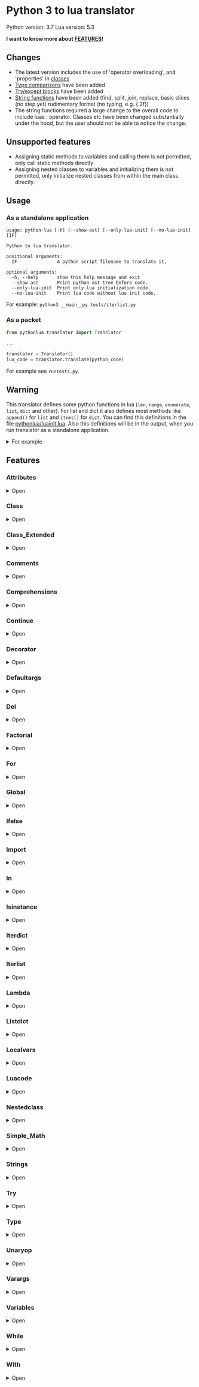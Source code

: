 # Python 3 to lua translator

Python version: 3.7
Lua version: 5.3

**I want to know more about [FEATURES](#features)!**


## Changes

- The latest version includes the use of 'operator overloading', and 'properties' in [classes](#class_extended)
- [Type comparisons](#type) have been added
- [Try/except blocks](#try) have been added
- [String functions](#strings) have been added (find, split, join, replace, basic slices (no step yet) rudimentary format 
(no typing, e.g. {.2f})
- The string functions required a large change to the overall code to include luas : operator. Classes etc have been
changed substantially under the hood, but the user should not be able to notice the change.

## Unsupported features

- Assigning static methods to variables and calling them is not permitted, only call static methods directly
- Assigning nested classes to variables and initializing them is not permitted, only initialize nested classes from 
within the main class directly.

## Usage

### As a standalone application
```
usage: python-lua [-h] [--show-ast] [--only-lua-init] [--no-lua-init] [IF]

Python to lua translator.

positional arguments:
  IF               A python script filename to translate it.

optional arguments:
  -h, --help       show this help message and exit
  --show-ast       Print python ast tree before code.
  --only-lua-init  Print only lua initialization code.
  --no-lua-init    Print lua code without lua init code.
```

For example: ```python3 __main__py tests/iterlist.py```

### As a packet
```python
from pythonlua.translator import Translator

...

translator = Translator()
lua_code = translator.translate(python_code)
````

For example see ```runtests.py```.


## Warning

This translator defines some python functions in lua (```len```, ```range```, ```enumerate```, ```list```, ```dict``` and other).
For list and dict it also defines most methods like ```append()``` for ```list``` and ```items()``` for ```dict```.
You can find this definitions in the file [pythonlua/luainit.lua](./pythonlua/luainit.lua).
Also this definitions will be in the output, when you run translator as a standalone application.

<details><summary>For example</summary>
<p>

```lua
local string_meta = getmetatable("")
string_meta.__add = function(v1, v2)
    if type(v1) == "string" and type(v2) == "string" then
        return v1 .. v2
    end
    return v1 + v2
end

local str = tostring
local int = tonumber

local function len(t)
    return #t
end

local function range(from, to, step)
    assert(from ~= nil)
    
    if to == nil then
        to = from
        from = 1        
    end
    
    if step == nil then
        step = to > from and 1 or -1
    end

    local i = from
    
    return function()
        ret = i
        if (step > 0 and i > to) or (step < 0 and i < to) then
            return nil
        end
        
        i = i + step
        return ret
    end
end

local function list(t)
    local methods = {}

    methods.append = function(value)
        table.insert(t, value)
    end

    local iterator_index = nil

    setmetatable(t, {
        __index = function(self, index)
            if type(index) == "number" and index < 0 then
                return rawget(t, #t + index + 1)
            end

            return methods[index]
        end,
        __call = function(self, _, idx)
            if idx == nil and iterator_index ~= nil then
                iterator_index = nil
            end

            local v = nil
            iterator_index, v = next(t, iterator_index)

            return v
        end,
    })
    return t
end

function dict(t)
    local methods = {}
    
    methods.items = function()
         return pairs(t)
    end

    local key_index = nil
    
    setmetatable(t, {
        __index = methods,
        __call = function(self, _, idx)
            if idx == nil and key_index ~= nil then
                key_index = nil
            end

            key_index, _ = next(t, key_index)

            return key_index
        end,
    })
    
    return t
end

function enumerate(t, start)
    start = start or 1

    local i, v = next(t, nil)
    return function()
        local index, value = i, v
        i, v = next(t, i)

        if index == nil then
            return nil
        end

        return index + start - 1, value
    end
end
local a, b, c = 1, 2, 3
print(a, b, c)
a, b = nil, nil
print(a, b, c)
c = nil
print(a, b, c)
```
</details>

## Features




### Attributes
<details><summary>Open</summary>
<p>
Python code:

```python
foo.bar.baz.one.two.three("Hello, world!")
```
</p>
<p>
Lua code:

```lua
foo.bar.baz.one.two:three(("Hello, world!"))
```
</p>
<p>
Output:


</p>
</details>

### Class
<details><summary>Open</summary>
<p>
Python code:

```python
class Animal:
    PLANET = "Earth"

    def __init__(self, name):
        self.name = name

    def say_hello(self):
        print("Hello, my name is: " + self.name + "!")

    @staticmethod
    def statichello(msg):
        print(msg+" from staticmethod")


class Dog(Animal):
    def say_hello(self):
        print("Hello, my name is: " + self.name + "!")
        self.bark()

    def bark(self):
        print("Bark! Bark! Bark!")


sparky = Animal("Sparky")
barky = Dog("Barky")

sparky.say_hello()
barky.say_hello()

barky.bark()

print("Animal.PLANET = ", Animal.PLANET)
print("sparky.PLANET = ", sparky.PLANET)
print("barky.PLANET = ", barky.PLANET)

Animal.PLANET = "Mars"

print("Animal.PLANET = ", Animal.PLANET)
print("sparky.PLANET = ", sparky.PLANET)

Animal.statichello("Hello")
Dog.statichello("Hello")
```
</p>
<p>
Lua code:

```lua
Animal = class(function(Animal)
    Animal.PLANET = ("Earth")
    function Animal.__init__(self, name)
        self.name = name
    end
    function Animal.say_hello(self)
        print(((("Hello, my name is: ") + self.name) + ("!")))
    end
    Animal.statichello = staticmethod(function(msg)
        print((msg + (" from staticmethod")))
    end)
    return Animal
end, "Animal", {}, {}, {})
Dog = class(function(Dog)
    function Dog.say_hello(self)
        print(((("Hello, my name is: ") + self.name) + ("!")))
        self:bark()
    end
    function Dog.bark(self)
        print(("Bark! Bark! Bark!"))
    end
    return Dog
end, "Dog", {Animal}, {}, {})
sparky = Animal(("Sparky"))
barky = Dog(("Barky"))
sparky:say_hello()
barky:say_hello()
barky:bark()
print(("Animal.PLANET = "), Animal.PLANET)
print(("sparky.PLANET = "), sparky.PLANET)
print(("barky.PLANET = "), barky.PLANET)
Animal.PLANET = ("Mars")
print(("Animal.PLANET = "), Animal.PLANET)
print(("sparky.PLANET = "), sparky.PLANET)
Animal:statichello(("Hello"))
Dog:statichello(("Hello"))
```
</p>
<p>
Output:

Hello, my name is: Sparky!
Hello, my name is: Barky!
Bark! Bark! Bark!
Bark! Bark! Bark!
Animal.PLANET = 	Earth
sparky.PLANET = 	Earth
barky.PLANET = 	Earth
Animal.PLANET = 	Mars
sparky.PLANET = 	Mars
Hello from staticmethod
Hello from staticmethod

</p>
</details>

### Class_Extended
<details><summary>Open</summary>
<p>
Python code:

```python
class example:

    def __init__(self, v):
        self.value = v

    def __add__(self, other):
        return example(self.value+other.value)

    def __sub__(self, other):
        return example(self.value-other.value)

    def __mul__(self, other):
        return example(self.value*other.value)

    def __truediv__(self, other):
        return example(self.value/other.value)

    def __lt__(self, other):
        return self.value < other.value

    def __str__(self):
        return str(self.value)


    def __contains__(self, item):
        if isinstance(item, str):
            return True
        return False

    @property
    def prop(self):
        return self.value

    @prop.setter
    def prop(self,new):
        if new > 5:
            self.value = new
class A:
    obj = None
    def __new__(cls, *args, **kwargs):
        if not cls.obj:
            cls.obj = object.__new__(cls)
        return cls.obj

    def __init__(self):
        print('init')


a = example(5)
b = example(6)
print(a+b)
print(a-b)
print(a*b)
print(a/b)
print(a.prop)
a.prop = 4
print(a.prop)
a.prop = 6
print(a.prop)

if "string" in a:
    print("yes")
if 1 in a:
    print("no")

a = A()
b = A()
print(a==b)
```
</p>
<p>
Lua code:

```lua
example = class(function(example)
    function example.__init__(self, v)
        self.value = v
    end
    function example.__add__(self, other)
        return example((self.value + other.value))
    end
    function example.__sub__(self, other)
        return example((self.value - other.value))
    end
    function example.__mul__(self, other)
        return example((self.value * other.value))
    end
    function example.__truediv__(self, other)
        return example((self.value / other.value))
    end
    function example.__lt__(self, other)
        return (self.value < other.value)
    end
    function example.__str__(self)
        return str(self.value)
    end
    function example.__contains__(self, item)
        if isinstance(item, str) then
            return true
        end
        return false
    end
    example.prop = property(function(self)
        return self.value
    end)
    example.prop = example.prop:setter(function(self, new)
        if (new > 5) then
            self.value = new
        end
    end)
    return example
end, "example", {}, {__add = "__add__", __sub = "__sub__", __mul = "__mul__", __div = "__truediv__", __lt = "__lt__", __tostring = "__str__", __in = "__contains__"}, {prop = "example.prop"})
A = class(function(A)
    A.obj = nil
    function A.__new__(cls, ...)
        local args = list {...}
        if not cls.obj then
            cls.obj = object:__new__(cls)
        end
        return cls.obj
    end
    function A.__init__(self)
        print(("init"))
    end
    return A
end, "A", {}, {}, {})
a = example(5)
b = example(6)
print((a + b))
print((a - b))
print((a * b))
print((a / b))
print(a.prop)
a.prop = 4
print(a.prop)
a.prop = 6
print(a.prop)
if (operator_in(("string"), a)) then
    print(("yes"))
end
if (operator_in(1, a)) then
    print(("no"))
end
a = A()
b = A()
print((a == b))
```
</p>
<p>
Output:

11
-1
30
0.83333333333333
5
5
6
yes
init
init
true

</p>
</details>

### Comments
<details><summary>Open</summary>
<p>
Python code:

```python
"""Documentation comments test"""

class Animal:
    """Class-level docstring"""
    pass

def foo():
    """Function-level docstring"""
    pass

name = "John " + "Parrish"

print(name)
print("Hello!")

```
</p>
<p>
Lua code:

```lua
--[[ Documentation comments test ]]
Animal = class(function(Animal)
    --[[ Class-level docstring ]]
    return Animal
end, "Animal", {}, {}, {})
function foo()
    --[[ Function-level docstring ]]
end
name = (("John ") + ("Parrish"))
print(name)
print(("Hello!"))
```
</p>
<p>
Output:

John Parrish
Hello!

</p>
</details>

### Comprehensions
<details><summary>Open</summary>
<p>
Python code:

```python

a = [i * j for i in range(5) for j in range(3) if i * j % 2 == 0 and i > 0 and j > 0]

for item in a:
    print(item)

lst = ["a","b","c","d","e"]
b = {lst[i]: i ** 2 for i in range(5)}

for k in lst:
    print(k,b[k])
```
</p>
<p>
Lua code:

```lua
a = (function() local result = list {} for i in range(5) do for j in range(3) do if (((math.fmod((i * j), 2)) == 0) and (i > 0) and (j > 0)) then result:append((i * j)) end end end return result end)()
for item in a do
    print(item)
    ::loop_label_1::
end
lst = list {("a"), ("b"), ("c"), ("d"), ("e")}
b = (function() local result = dict {} for i in range(5) do result[lst[i]] = (i ^ 2) end return result end)()
for k in lst do
    print(k, b[k])
    ::loop_label_2::
end
```
</p>
<p>
Output:

2
2
4
6
4
8
a	0.0
b	1.0
c	4.0
d	9.0
e	16.0

</p>
</details>

### Continue
<details><summary>Open</summary>
<p>
Python code:

```python
for i in range(10):
    if i == 5:
        continue
    for j in range(10):
        if j == 7:
            continue
        print(i, " * ", j, " = ", i * j)
```
</p>
<p>
Lua code:

```lua
for i in range(10) do
    if (i == 5) then
        goto loop_label_3
    end
    for j in range(10) do
        if (j == 7) then
            goto loop_label_4
        end
        print(i, (" * "), j, (" = "), (i * j))
        ::loop_label_4::
    end
    ::loop_label_3::
end
```
</p>
<p>
Output:

0	 * 	0	 = 	0
0	 * 	1	 = 	0
0	 * 	2	 = 	0
0	 * 	3	 = 	0
0	 * 	4	 = 	0
0	 * 	5	 = 	0
0	 * 	6	 = 	0
0	 * 	8	 = 	0
0	 * 	9	 = 	0
1	 * 	0	 = 	0
1	 * 	1	 = 	1
1	 * 	2	 = 	2
1	 * 	3	 = 	3
1	 * 	4	 = 	4
1	 * 	5	 = 	5
1	 * 	6	 = 	6
1	 * 	8	 = 	8
1	 * 	9	 = 	9
2	 * 	0	 = 	0
2	 * 	1	 = 	2
2	 * 	2	 = 	4
2	 * 	3	 = 	6
2	 * 	4	 = 	8
2	 * 	5	 = 	10
2	 * 	6	 = 	12
2	 * 	8	 = 	16
2	 * 	9	 = 	18
3	 * 	0	 = 	0
3	 * 	1	 = 	3
3	 * 	2	 = 	6
3	 * 	3	 = 	9
3	 * 	4	 = 	12
3	 * 	5	 = 	15
3	 * 	6	 = 	18
3	 * 	8	 = 	24
3	 * 	9	 = 	27
4	 * 	0	 = 	0
4	 * 	1	 = 	4
4	 * 	2	 = 	8
4	 * 	3	 = 	12
4	 * 	4	 = 	16
4	 * 	5	 = 	20
4	 * 	6	 = 	24
4	 * 	8	 = 	32
4	 * 	9	 = 	36
6	 * 	0	 = 	0
6	 * 	1	 = 	6
6	 * 	2	 = 	12
6	 * 	3	 = 	18
6	 * 	4	 = 	24
6	 * 	5	 = 	30
6	 * 	6	 = 	36
6	 * 	8	 = 	48
6	 * 	9	 = 	54
7	 * 	0	 = 	0
7	 * 	1	 = 	7
7	 * 	2	 = 	14
7	 * 	3	 = 	21
7	 * 	4	 = 	28
7	 * 	5	 = 	35
7	 * 	6	 = 	42
7	 * 	8	 = 	56
7	 * 	9	 = 	63
8	 * 	0	 = 	0
8	 * 	1	 = 	8
8	 * 	2	 = 	16
8	 * 	3	 = 	24
8	 * 	4	 = 	32
8	 * 	5	 = 	40
8	 * 	6	 = 	48
8	 * 	8	 = 	64
8	 * 	9	 = 	72
9	 * 	0	 = 	0
9	 * 	1	 = 	9
9	 * 	2	 = 	18
9	 * 	3	 = 	27
9	 * 	4	 = 	36
9	 * 	5	 = 	45
9	 * 	6	 = 	54
9	 * 	8	 = 	72
9	 * 	9	 = 	81

</p>
</details>

### Decorator
<details><summary>Open</summary>
<p>
Python code:

```python
def strong(old_fun):
    def wrapper(*args):
        s = "<strong>" + old_fun(*args) + "</strong>"
        return s
    return wrapper

def italic(old_fun):
    def wrapper(*args):
        s = "<em>" + old_fun(*args) + "</em>"
        return s
    return wrapper

@italic
@strong
def hello(name):
    return "Hello, " + name + "!"

print(hello("John"))
```
</p>
<p>
Lua code:

```lua
function strong(old_fun)
    local function wrapper(...)
        local args = list {...}
        local s = ((("<strong>") + old_fun(unpack(args))) + ("</strong>"))
        return s
    end
    return wrapper
end
function italic(old_fun)
    local function wrapper(...)
        local args = list {...}
        local s = ((("<em>") + old_fun(unpack(args))) + ("</em>"))
        return s
    end
    return wrapper
end
hello = italic(strong(function(name)
    return ((("Hello, ") + name) + ("!"))
end))
print(hello(("John")))
```
</p>
<p>
Output:

<em><strong>Hello, John!</strong></em>

</p>
</details>

### Defaultargs
<details><summary>Open</summary>
<p>
Python code:

```python
def hello(name, age=20, nickname="", *args):
    print("Hello, my name is " + name + " and I'm " + str(age))
    print("My nickname is " + nickname)

hello("John", 12, "antikiller")
hello("Josh", 45)
hello("Jane")

```
</p>
<p>
Lua code:

```lua
function hello(name, age, nickname, ...)
    age = age or 20
    nickname = nickname or ("")
    local args = list {...}
    print((((("Hello, my name is ") + name) + (" and I'm ")) + str(age)))
    print((("My nickname is ") + nickname))
end
hello(("John"), 12, ("antikiller"))
hello(("Josh"), 45)
hello(("Jane"))
```
</p>
<p>
Output:

Hello, my name is John and I'm 12
My nickname is antikiller
Hello, my name is Josh and I'm 45
My nickname is 
Hello, my name is Jane and I'm 20
My nickname is 

</p>
</details>

### Del
<details><summary>Open</summary>
<p>
Python code:

```python
a, b, c = 1, 2, 3
print(a, b, c)
del a, b
print(a, b, c)
del c
print(a, b, c)
```
</p>
<p>
Lua code:

```lua
a, b, c = 1, 2, 3
print(a, b, c)
a, b = nil, nil
print(a, b, c)
c = nil
print(a, b, c)
```
</p>
<p>
Output:

1	2	3
nil	nil	3
nil	nil	nil

</p>
</details>

### Factorial
<details><summary>Open</summary>
<p>
Python code:

```python
def factorial(value):
    return 1 if value == 0 else value * factorial(value - 1)

print(factorial(5))
print(factorial(10))
print(factorial(3))
print(factorial(0))

```
</p>
<p>
Lua code:

```lua
function factorial(value)
    return (function() if (value == 0) then return 1 end return (value * factorial((value - 1))) end)()
end
print(factorial(5))
print(factorial(10))
print(factorial(3))
print(factorial(0))
```
</p>
<p>
Output:

120
3628800
6
1

</p>
</details>

### For
<details><summary>Open</summary>
<p>
Python code:

```python
for i in range(10):
    print(i)

k = [1, 2, 3]
print(len(k))
```
</p>
<p>
Lua code:

```lua
for i in range(10) do
    print(i)
    ::loop_label_5::
end
k = list {1, 2, 3}
print(len(k))
```
</p>
<p>
Output:

0
1
2
3
4
5
6
7
8
9
3

</p>
</details>

### Global
<details><summary>Open</summary>
<p>
Python code:

```python
foo = 42

def bar():
    global foo
    foo = 34

print("foo = ", foo)
bar()
print("foo = ", foo)
```
</p>
<p>
Lua code:

```lua
foo = 42
function bar()
    foo = 34
end
print(("foo = "), foo)
bar()
print(("foo = "), foo)
```
</p>
<p>
Output:

foo = 	42
foo = 	34

</p>
</details>

### Ifelse
<details><summary>Open</summary>
<p>
Python code:

```python
a = 45
b = 0

if a > 5 and b < 34:
    print("a > 5")
    if a >= 45:
        print("a >= 45")
    else:
        print("a < 45")
elif a < 5:
    print("a < 5")
else:
    print("a == 5")

if a == 45:
    print("a == 45")

x = 100
if 50 < x < 150:
    print("50 < x < 150")
else:
    print("Something wrong.")
```
</p>
<p>
Lua code:

```lua
a = 45
b = 0
if ((a > 5) and (b < 34)) then
    print(("a > 5"))
    if (a >= 45) then
        print(("a >= 45"))
    else
        print(("a < 45"))
    end
elseif (a < 5) then
    print(("a < 5"))
else
    print(("a == 5"))
end
if (a == 45) then
    print(("a == 45"))
end
x = 100
if (50 < x and x < 150) then
    print(("50 < x < 150"))
else
    print(("Something wrong."))
end
```
</p>
<p>
Output:

a > 5
a >= 45
a == 45
50 < x < 150

</p>
</details>

### Import
<details><summary>Open</summary>
<p>
Python code:

```python
import foo.bar
import bar as bar_ex
```
</p>
<p>
Lua code:

```lua
local bar = require("foo.bar")
local bar_ex = require("bar")
```
</p>
<p>
Output:


</p>
</details>

### In
<details><summary>Open</summary>
<p>
Python code:

```python
a = [1, 2, 3, 4]
b = {
    "name": "John",
    "age": 42,
}

c = "Hello, world!"

if 2 < 3:
    print("2 < 3")

print(1 in a)
print(2 in a)
print(5 in a)
print("name" in b)
print("surname" in b)
print("Hell" in c)
print("world" in c)
print("Foo" in c)
print("Hells" not in c)
```
</p>
<p>
Lua code:

```lua
a = list {1, 2, 3, 4}
b = dict {[("name")] = ("John"), [("age")] = 42}
c = ("Hello, world!")
if (2 < 3) then
    print(("2 < 3"))
end
print((operator_in(1, a)))
print((operator_in(2, a)))
print((operator_in(5, a)))
print((operator_in(("name"), b)))
print((operator_in(("surname"), b)))
print((operator_in(("Hell"), c)))
print((operator_in(("world"), c)))
print((operator_in(("Foo"), c)))
print((not operator_in(("Hells"), c)))
```
</p>
<p>
Output:

2 < 3
true
true
false
true
false
true
true
false
true

</p>
</details>

### Isinstance
<details><summary>Open</summary>
<p>
Python code:

```python
class A:
    pass
class B(A):
    pass
a=A()
b=B()
print(isinstance(a,A))
print(isinstance(a,B))
print(isinstance(b,A))
print(isinstance(b,B))
```
</p>
<p>
Lua code:

```lua
A = class(function(A)
    return A
end, "A", {}, {}, {})
B = class(function(B)
    return B
end, "B", {A}, {}, {})
a = A()
b = B()
print(isinstance(a, A))
print(isinstance(a, B))
print(isinstance(b, A))
print(isinstance(b, B))
```
</p>
<p>
Output:

true
false
true
true

</p>
</details>

### Iterdict
<details><summary>Open</summary>
<p>
Python code:

```python
book = {
    "title": "Harry Potter and the philosopher's stone",
    "author": "J. K. Rowling",
    "year": 1997,
}

k = 0
for i in book:
    k += 1
    if k > 1:
        break

for i in book:
    pass

```
</p>
<p>
Lua code:

```lua
book = dict {[("title")] = ("Harry Potter and the philosopher's stone"), [("author")] = ("J. K. Rowling"), [("year")] = 1997}
k = 0
for i in book do
    k = (k + 1)
    if (k > 1) then
        break
    end
    ::loop_label_6::
end
for i in book do
    ::loop_label_7::
end
```
</p>
<p>
Output:


</p>
</details>

### Iterlist
<details><summary>Open</summary>
<p>
Python code:

```python
a = [1, 4, 8, 16, 52, 34, 78, 342]

k = 0

strange_sum = 0
for i in a:
    k += 1
    if k > 3:
        break

    print("Current i is: ", i)
    strange_sum += i

print("After break: ")

for i in a:
    print("Current i is: ", i)
    strange_sum += i

print("Some strange sum is: ", strange_sum)
```
</p>
<p>
Lua code:

```lua
a = list {1, 4, 8, 16, 52, 34, 78, 342}
k = 0
strange_sum = 0
for i in a do
    k = (k + 1)
    if (k > 3) then
        break
    end
    print(("Current i is: "), i)
    strange_sum = (strange_sum + i)
    ::loop_label_8::
end
print(("After break: "))
for i in a do
    print(("Current i is: "), i)
    strange_sum = (strange_sum + i)
    ::loop_label_9::
end
print(("Some strange sum is: "), strange_sum)
```
</p>
<p>
Output:

Current i is: 	1
Current i is: 	4
Current i is: 	8
After break: 
Current i is: 	1
Current i is: 	4
Current i is: 	8
Current i is: 	16
Current i is: 	52
Current i is: 	34
Current i is: 	78
Current i is: 	342
Some strange sum is: 	548

</p>
</details>

### Lambda
<details><summary>Open</summary>
<p>
Python code:

```python
sqr = lambda x: x * x
print(sqr(2))
print(sqr(8))
```
</p>
<p>
Lua code:

```lua
sqr = function(x) return (x * x) end
print(sqr(2))
print(sqr(8))
```
</p>
<p>
Output:

4
64

</p>
</details>

### Listdict
<details><summary>Open</summary>
<p>
Python code:

```python
a = [1, 2, 5]
b = [
    [1, 2, 3],
    [4, 5, 6],
    [7, 8, 9],
]

c = {
    "firstname": "John",
    "lastname": "Doe",
    "age": 42,
    "children": [
        {
            "name": "Sara",
            "age": 4,
        },
    ],
}

print(a[1])
print(b[0][1])
print(c["firstname"], c["lastname"])

ch = c["children"][0]
print(ch["name"], ch["age"])
```
</p>
<p>
Lua code:

```lua
a = list {1, 2, 5}
b = list {list {1, 2, 3}, list {4, 5, 6}, list {7, 8, 9}}
c = dict {[("firstname")] = ("John"), [("lastname")] = ("Doe"), [("age")] = 42, [("children")] = list {dict {[("name")] = ("Sara"), [("age")] = 4}}}
print(a[1])
print(b[0][1])
print(c[("firstname")], c[("lastname")])
ch = c[("children")][0]
print(ch[("name")], ch[("age")])
```
</p>
<p>
Output:

2
2
John	Doe
Sara	4

</p>
</details>

### Localvars
<details><summary>Open</summary>
<p>
Python code:

```python
i = 10
j = 5
while i > 0:
    print(i)
    i = i - 1
    test = 3434

test = 56

def fact(n):
    return 1 if n == 0 else n * fact(n - 1)

class Foo:
    def __init__(self):
        self.cls_var = 45
        localvar = 56
```
</p>
<p>
Lua code:

```lua
i = 10
j = 5
while (i > 0) do
    print(i)
    i = (i - 1)
    local test = 3434
    ::loop_label_10::
end
test = 56
function fact(n)
    return (function() if (n == 0) then return 1 end return (n * fact((n - 1))) end)()
end
Foo = class(function(Foo)
    function Foo.__init__(self)
        self.cls_var = 45
        local localvar = 56
    end
    return Foo
end, "Foo", {}, {}, {})
```
</p>
<p>
Output:

10
9
8
7
6
5
4
3
2
1

</p>
</details>

### Luacode
<details><summary>Open</summary>
<p>
Python code:

```python
def get_summ(a, b):
    return a + b

print(get_summ(3, 5))

"""[[luacode]]
local c = 45
print(c)
"""


"""[[luacode=tests\\luacode.lua]]"""
```
</p>
<p>
Lua code:

```lua
function get_summ(a, b)
    return (a + b)
end
print(get_summ(3, 5))

local c = 45
print(c)

print('luacode imported')

```
</p>
<p>
Output:

8
45
luacode imported

</p>
</details>

### Nestedclass
<details><summary>Open</summary>
<p>
Python code:

```python
class Foo:
    class Bar:
        def __init__(self):
            print("__init__ from Bar")
    
    def __init__(self):
        print("__init__ from Foo")
        Foo.Bar()

Foo()
Foo.Bar()
```
</p>
<p>
Lua code:

```lua
Foo = class(function(Foo)
    Foo.Bar = class(function(Bar)
        function Bar.__init__(self)
            print(("__init__ from Bar"))
        end
        return Bar
    end, "Bar", {}, {}, {})
    function Foo.__init__(self)
        print(("__init__ from Foo"))
        Foo.Bar()
    end
    return Foo
end, "Foo", {}, {}, {})
Foo()
Foo:Bar()
```
</p>
<p>
Output:

__init__ from Foo
__init__ from Bar
__init__ from Bar

</p>
</details>

### Simple_Math
<details><summary>Open</summary>
<p>
Python code:

```python
print(5 + 3)
print(18 - 2)
print(5 * 5)
print(64 / 2)
print(11 ** 2)
print(11 // 2)
print(11 / 2)
print(((5 + 34) ** 2 / 53) * (24 - 6 * 3))

```
</p>
<p>
Lua code:

```lua
print((5 + 3))
print((18 - 2))
print((5 * 5))
print((64 / 2))
print((11 ^ 2))
print((math.floor(11 / 2)))
print((11 / 2))
print(((((5 + 34) ^ 2) / 53) * (24 - (6 * 3))))
```
</p>
<p>
Output:

8
16
25
32.0
121.0
5
5.5
172.18867924528

</p>
</details>

### Strings
<details><summary>Open</summary>
<p>
Python code:

```python
print("test" + "ing")
print("test{}".format("ing2"))
str = "ab{}cb{}"
print(str.replace("b","d"))
print(str.find("c"))
print(str.format("asdf","asdf2"))
print(str[1:5])

print("()".join(str.split("{}")))

print("""a
multiline
string
""")
```
</p>
<p>
Lua code:

```lua
print((("test") + ("ing")))
print(("test{}"):format(("ing2")))
str = ("ab{}cb{}")
print(str:replace(("b"), ("d")))
print(str:find(("c")))
print(str:format(("asdf"), ("asdf2")))
print(str[slice(1,5,nil)])
print(("()"):join(str:split(("{}"))))
print(([[a
multiline
string
]]))
```
</p>
<p>
Output:

testing
testing2
ad{}cd{}
4
abasdfcbasdf2
b{}c
ab()cb()
a
multiline
string


</p>
</details>

### Try
<details><summary>Open</summary>
<p>
Python code:

```python
try:
    print('test')
    xpcall()
    print('still going')
except:
    print('Error in function')
print('running')
```
</p>
<p>
Lua code:

```lua
xpcall(function()
    print(("test"))
    xpcall()
    print(("still going"))
end, function(Error)
    print(("Error in function"))
end)
print(("running"))
```
</p>
<p>
Output:

test
Error in function
running

</p>
</details>

### Type
<details><summary>Open</summary>
<p>
Python code:

```python
class A:
    pass
a = A()
if isinstance(a,A) and type(a) is A:
    print("class typing works")
b = 5.5
if isinstance(b,float):  # or int, since both convert to number in lua
    print("number typing works")
c = "my string"
if isinstance(c,str):
    print("string typing works")
d = []
if type(d) is list and isinstance(d,list):
    print("list type works")
e = {}
if type(e) is dict and isinstance(e,dict):
    print("dict type works")
if type(d) is dict or type(e) is list:
    print("not good")


```
</p>
<p>
Lua code:

```lua
A = class(function(A)
    return A
end, "A", {}, {}, {})
a = A()
if (isinstance(a, A) and (type(a) == A)) then
    print(("class typing works"))
end
b = 5.5
if isinstance(b, float) then
    print(("number typing works"))
end
c = ("my string")
if isinstance(c, str) then
    print(("string typing works"))
end
d = list {}
if ((type(d) == list) and isinstance(d, list)) then
    print(("list type works"))
end
e = dict {}
if ((type(e) == dict) and isinstance(e, dict)) then
    print(("dict type works"))
end
if ((type(d) == dict) or (type(e) == list)) then
    print(("not good"))
end
```
</p>
<p>
Output:

class typing works
number typing works
string typing works
list type works
dict type works

</p>
</details>

### Unaryop
<details><summary>Open</summary>
<p>
Python code:

```python
a = 45
a = -a

b = +a

c = ~a

test = True
nt = not test

print(a, b, c)
print(test, nt)
```
</p>
<p>
Lua code:

```lua
a = 45
a = -a
b = a
c = bit32.bnot(a)
test = true
nt = not test
print(a, b, c)
print(test, nt)
```
</p>
<p>
Output:

-45	-45	44
true	false

</p>
</details>

### Varargs
<details><summary>Open</summary>
<p>
Python code:

```python
def foo():
    pass

def varargs(name, *args):
    print("Name is: ", name)
    print(*args)

varargs("first", 1, 3, 6, 4, 7)
varargs("second", "hello", "python", "world")
```
</p>
<p>
Lua code:

```lua
function foo()

end
function varargs(name, ...)
    local args = list {...}
    print(("Name is: "), name)
    print(unpack(args))
end
varargs(("first"), 1, 3, 6, 4, 7)
varargs(("second"), ("hello"), ("python"), ("world"))
```
</p>
<p>
Output:

Name is: 	first
1	3	6	4	7
Name is: 	second
hello	python	world

</p>
</details>

### Variables
<details><summary>Open</summary>
<p>
Python code:

```python
a = 45
b = 100

a, b = b, a

c = a * b
d = c / (1 + 1)

print(a)
print(b)
print(c)
print(d)
```
</p>
<p>
Lua code:

```lua
a = 45
b = 100
a, b = b, a
c = (a * b)
d = (c / (1 + 1))
print(a)
print(b)
print(c)
print(d)
```
</p>
<p>
Output:

100
45
4500
2250.0

</p>
</details>

### While
<details><summary>Open</summary>
<p>
Python code:

```python
i = 10
while i > 0:
    print(i)
    i -= 1
```
</p>
<p>
Lua code:

```lua
i = 10
while (i > 0) do
    print(i)
    i = (i - 1)
    ::loop_label_11::
end
```
</p>
<p>
Output:

10
9
8
7
6
5
4
3
2
1

</p>
</details>

### With
<details><summary>Open</summary>
<p>
Python code:

```python
with open("output") as output_file:
    output_file.write(input_file.read())

```
</p>
<p>
Lua code:

```lua
do
    local output_file = open(("output"))
    output_file:write(input_file:read())
end
```
</p>
<p>
Output:


</p>
</details>
